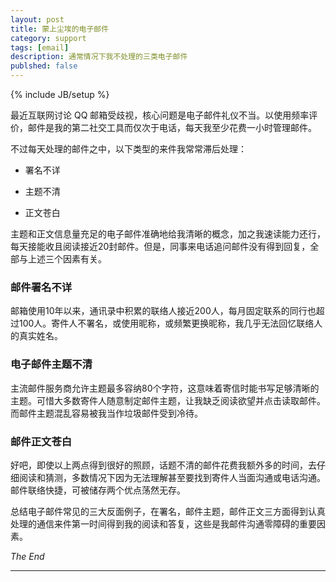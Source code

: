 ```yaml
---
layout: post
title: 蒙上尘埃的电子邮件
category: support
tags: [email]
description: 通常情况下我不处理的三类电子邮件
publshed: false
---
```

{% include JB/setup %}

最近互联网讨论 QQ 邮箱受歧视，核心问题是电子邮件礼仪不当。以使用频率评价，邮件是我的第二社交工具而仅次于电话，每天我至少花费一小时管理邮件。

不过每天处理的邮件之中，以下类型的来件我常常滞后处理：

* 署名不详

* 主题不清

* 正文苍白

主题和正文信息量充足的电子邮件准确地给我清晰的概念，加之我速读能力还行，每天接能收且阅读接近20封邮件。但是，同事来电话追问邮件没有得到回复，全部与上述三个因素有关。

### 邮件署名不详

邮箱使用10年以来，通讯录中积累的联络人接近200人，每月固定联系的同行也超过100人。寄件人不署名，或使用昵称，或频繁更换昵称，我几乎无法回忆联络人的真实姓名。

### 电子邮件主题不清

主流邮件服务商允许主题最多容纳80个字符，这意味着寄信时能书写足够清晰的主题。可惜大多数寄件人随意制定邮件主题，让我缺乏阅读欲望并点击读取邮件。而邮件主题混乱容易被我当作垃圾邮件受到冷待。

### 邮件正文苍白

好吧，即使以上两点得到很好的照顾，话题不清的邮件花费我额外多的时间，去仔细阅读和猜测，多数情况下因为无法理解甚至要找到寄件人当面沟通或电话沟通。邮件联络快捷，可被储存两个优点荡然无存。

总结电子邮件常见的三大反面例子，在署名，邮件主题，邮件正文三方面得到认真处理的通信来件第一时间得到我的阅读和答复，这些是我邮件沟通零障碍的重要因素。

*The End*

------
